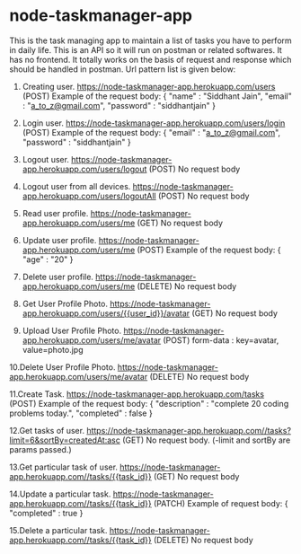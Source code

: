 # node-taskmanager-app
This is the task managing app to maintain a list of tasks you have to perform in daily life.
This is an API so it will run on postman or related softwares. It has no frontend. It totally works on the basis of request and response which should be handled in postman.
Url pattern list is given below:
1. Creating user. https://node-taskmanager-app.herokuapp.com/users (POST)
   Example of the request body: 
                                {
                                  "name" : "Siddhant Jain",
                                  "email" : "a_to_z@gmail.com",
                                  "password" : "siddhantjain"
                                }
                                
2. Login user. https://node-taskmanager-app.herokuapp.com/users/login (POST)
   Example of the request body: 
                                {
                                  "email" : "a_to_z@gmail.com",
                                  "password" : "siddhantjain"
                                }
                                
3. Logout user. https://node-taskmanager-app.herokuapp.com/users/logout (POST)
   No request body
   
4. Logout user from all devices. https://node-taskmanager-app.herokuapp.com/users/logoutAll (POST)
   No request body
   
5. Read user profile. https://node-taskmanager-app.herokuapp.com/users/me (GET)
   No request body
   
6. Update user profile. https://node-taskmanager-app.herokuapp.com/users/me (POST)
   Example of the request body: 
                                {
                                  "age" : "20"
                                }
                                
7. Delete user profile. https://node-taskmanager-app.herokuapp.com/users/me (DELETE)
   No request body
   
8. Get User Profile Photo. https://node-taskmanager-app.herokuapp.com/users/{{user_id}}/avatar (GET)
   No request body
   
9. Upload User Profile Photo. https://node-taskmanager-app.herokuapp.com/users/me/avatar (POST)
   form-data : key=avatar, value=photo.jpg
   
10.Delete User Profile Photo. https://node-taskmanager-app.herokuapp.com/users/me/avatar (DELETE)
   No request body
   
11.Create Task. https://node-taskmanager-app.herokuapp.com/tasks (POST)
   Example of the request body: 
                                {
                                  "description" : "complete 20 coding problems today.",
                                  "completed" : false
                                }
                                
12.Get tasks of user. https://node-taskmanager-app.herokuapp.com//tasks?limit=6&sortBy=createdAt:asc (GET)
   No request body. (-limit and sortBy are params passed.)
   
13.Get particular task of user. https://node-taskmanager-app.herokuapp.com//tasks/{{task_id}} (GET)
   No request body
   
14.Update a particular task. https://node-taskmanager-app.herokuapp.com//tasks/{{task_id}} (PATCH)
   Example of request body: 
                            {
                              "completed" : true
                            }
                            
15.Delete a particular task. https://node-taskmanager-app.herokuapp.com//tasks/{{task_id}} (DELETE)
   No request body
   
